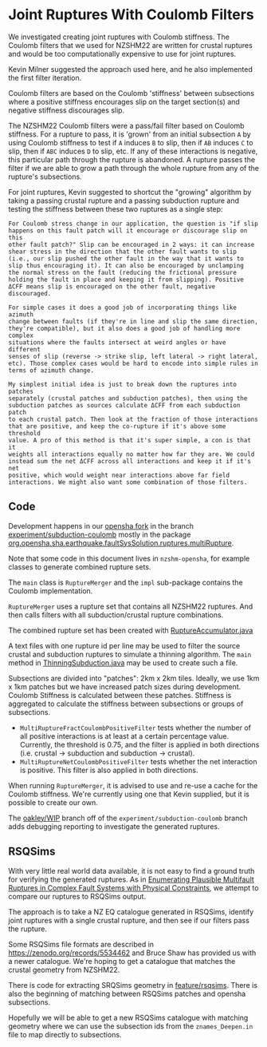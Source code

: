 # Joint Ruptures With Coulomb Filters

We investigated creating joint ruptures with Coulomb stiffness. The Coulomb filters that we used for NZSHM22 are written for crustal ruptures and would be too computationally expensive to use for joint ruptures.

Kevin Milner suggested the approach used here, and he also implemented the first filter iteration.

Coulomb filters are based on the Coulomb 'stiffness' between subsections where a positive stiffness encourages slip on the target section(s) and negative stiffness discourages slip. 

The NZSHM22 Coulomb filters were a pass/fail filter based on Coulomb stiffness. For a rupture to pass, it is 'grown' from an initial subsection `A` by using Coulomb stiffness to test if `A` induces `B` to slip, then if `AB` induces `C` to slip, then if `ABC` induces `D` to slip, etc. If any of these interactions is negative, this particular path through the rupture is abandoned. A rupture passes the filter if we are able to grow a path through the whole rupture from any of the rupture's subsections.

For joint ruptures, Kevin suggested to shortcut the "growing" algorithm by taking a passing crustal rupture and a passing subduction rupture and testing the stiffness between these two ruptures as a single step:

```
For Coulomb stress change in our application, the question is "if slip
happens on this fault patch will it encourage or discourage slip on this
other fault patch?" Slip can be encouraged in 2 ways: it can increase
shear stress in the direction that the other fault wants to slip
(i.e., our slip pushed the other fault in the way that it wants to
slip thus encouraging it). It can also be encouraged by unclamping
the normal stress on the fault (reducing the frictional pressure
holding the fault in place and keeping it from slipping). Positive
ΔCFF means slip is encouraged on the other fault, negative discouraged.

For simple cases it does a good job of incorporating things like azimuth
change between faults (if they're in line and slip the same direction,
they're compatible), but it also does a good job of handling more complex
situations where the faults intersect at weird angles or have different
senses of slip (reverse -> strike slip, left lateral -> right lateral,
etc). Those complex cases would be hard to encode into simple rules in
terms of azimuth change.

My simplest initial idea is just to break down the ruptures into patches
separately (crustal patches and subduction patches), then using the
subduction patches as sources calculate ΔCFF from each subduction patch
to each crustal patch. Then look at the fraction of those interactions
that are positive, and keep the co-rupture if it's above some threshold
value. A pro of this method is that it's super simple, a con is that it
weights all interactions equally no matter how far they are. We could
instead sum the net ΔCFF across all interactions and keep it if it's net
positive, which would weight near interactions above far field
interactions. We might also want some combination of those filters.
```

## Code

Development happens in our [opensha fork](https://github.com/GNS-Science/opensha) in the branch [experiment/subduction-coulomb](https://github.com/GNS-Science/opensha/tree/experiment/subduction-coulomb) mostly in the package [org.opensha.sha.earthquake.faultSysSolution.ruptures.multiRupture](https://github.com/GNS-Science/opensha/tree/experiment/subduction-coulomb/src/main/java/org/opensha/sha/earthquake/faultSysSolution/ruptures/multiRupture). 

Note that some code in this document lives in `nzshm-opensha`, for example classes to generate combined rupture sets.

The `main` class is `RuptureMerger` and the `impl` sub-package contains the Coulomb implementation. 

`RuptureMerger` uses a rupture set that contains all NZSHM22 ruptures. And then calls filters with all subduction/crustal rupture combinations. 

The combined rupture set has been created with [RuptureAccumulator.java](..%2F..%2F..%2Fsrc%2Fmain%2Fjava%2Fnz%2Fcri%2Fgns%2FNZSHM22%2Fopensha%2Fruptures%2Fexperimental%2FRuptureAccumulator.java)

A text files with one rupture id per line may be used to filter the source crustal and subduction ruptures to simulate a thinning algorithm. The `main` method in [ThinningSubduction.java](..%2F..%2F..%2Fsrc%2Fmain%2Fjava%2Fnz%2Fcri%2Fgns%2FNZSHM22%2Fopensha%2Fruptures%2Fexperimental%2FThinningSubduction.java) may be used to create such a file.

Subsections are divided into "patches": 2km x 2km tiles. Ideally, we use 1km x 1km patches but we have increased patch sizes during development. Coulomb Stiffness is calculated between these patches. Stiffness is aggregated to calculate the stiffness between subsections or groups of subsections.

- `MultiRuptureFractCoulombPositiveFilter` tests whether the number of all positive interactions is at least at a certain percentage value. Currently, the threshold is 0.75, and the filter is applied in both directions (i.e. crustal -> subduction and subduction -> crustal).
- `MultiRuptureNetCoulombPositiveFilter` tests whether the net interaction is positive. This filter is also applied in both directions.

When running `RuptureMerger`, it is advised to use and re-use a cache for the Coulomb stiffness. We're currently using one that Kevin supplied, but it is possible to create our own.

The [oakley/WIP](https://github.com/GNS-Science/opensha/tree/oakley/WIP) branch off of the `experiment/subduction-coulomb` branch adds debugging reporting to investigate the generated ruptures.

## RSQSims

With very little real world data available, it is not easy to find a ground truth for verifying the generated ruptures. As in [Enumerating Plausible Multifault Ruptures in Complex Fault Systems with Physical Constraints](https://pubs.geoscienceworld.org/ssa/bssa/article-abstract/112/4/1806/613987/Enumerating-Plausible-Multifault-Ruptures-in), we attempt to compare our ruptures to RSQSims output.  

The approach is to take a NZ EQ catalogue generated in RSQSims, identify joint ruptures with a single crustal rupture, and then see if our filters pass the rupture.

Some RSQSims file formats are described in https://zenodo.org/records/5534462 and Bruce Shaw has provided us with a newer catalogue. We're hoping to get a catalogue that matches the crustal geometry from NZSHM22.

There is code for extracting SRQSims geometry in [feature/rsqsims](https://github.com/GNS-Science/nzshm-opensha/tree/feature/rsqsims). There is also the beginning of matching between RSQSims patches and opensha subsections. 

Hopefully we will be able to get a new RSQSims catalogue with matching geometry where we can use the subsection ids from the `znames_Deepen.in` file to map directly to subsections. 